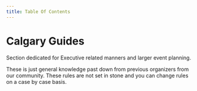 ```yaml
---
title: Table Of Contents
---
```


# Calgary Guides

Section dedicated for Executive related manners and larger event planning.

These is just general knowledge past down from previous organizers from our community. These rules are not set in stone and you can change rules on a case by case basis.
